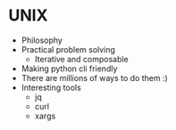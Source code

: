 # UNIX

- Philosophy
- Practical problem solving
  - Iterative and composable
- Making python cli friendly
- There are millions of ways to do them :)
- Interesting tools
  - jq
  - curl
  - xargs
